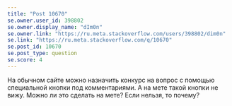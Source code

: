 ```yaml
---
title: "Post 10670"
se.owner.user_id: 398802
se.owner.display_name: "dIm0n"
se.owner.link: "https://ru.meta.stackoverflow.com/users/398802/dim0n"
se.link: "https://ru.meta.stackoverflow.com/q/10670"
se.post_id: 10670
se.post_type: question
se.score: 4
---
```

<p>На обычном сайте можно назначить конкурс на вопрос с помощью специальной кнопки под комментариями. А на мете такой кнопки не вижу. Можно ли это сделать на мете? Если нельзя, то почему?</p>
